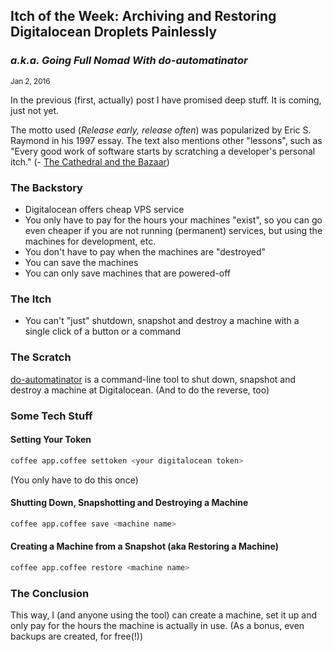 ## Itch of the Week: Archiving and Restoring Digitalocean Droplets Painlessly
### <i>a.k.a. Going Full Nomad With do-automatinator</i>
<small>Jan 2, 2016</small>

In the previous (first, actually) post I have promised deep stuff. It is coming, just not yet.

The motto used (*Release early, release often*) was popularized by Eric S. Raymond in his 1997 essay.
The text also mentions other "lessons", such as "Every good work of software starts by scratching a developer's personal itch." (- [The Cathedral and the Bazaar](https://en.wikipedia.org/wiki/The_Cathedral_and_the_Bazaar))

### The Backstory
* Digitalocean offers cheap VPS service
* You only have to pay for the hours your machines "exist", so you can go even cheaper if you are not running (permanent) services, but using the machines for development, etc.
* You don't have to pay when the machines are "destroyed"
* You can save the machines
* You can only save machines that are powered-off

### The Itch
* You can't "just" shutdown, snapshot and destroy a machine with a single click of a button or a command

### The Scratch
[do-automatinator](https://github.com/bessbd/do-automatinator) is a command-line tool to shut down, snapshot and destroy a machine at Digitalocean. (And to do the reverse, too)

### Some Tech Stuff
#### Setting Your Token
```bash
coffee app.coffee settoken <your digitalocean token>
```
(You only have to do this once)
#### Shutting Down, Snapshotting and Destroying a Machine
```bash
coffee app.coffee save <machine name>
```
#### Creating a Machine from a Snapshot (aka Restoring a Machine)
```bash
coffee app.coffee restore <machine name>
```
### The Conclusion
This way, I (and anyone using the tool) can create a machine, set it up and only pay for the hours the machine is actually in use. (As a bonus, even backups are created, for free(!))
